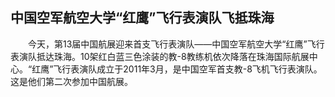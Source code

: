 ## 中国空军航空大学“红鹰”飞行表演队飞抵珠海
　　今天，第13届中国航展迎来首支飞行表演队——中国空军航空大学“红鹰”飞行表演队抵达珠海。10架红白蓝三色涂装的教-8教练机依次降落在珠海国际航展中心。“红鹰”飞行表演队成立于2011年3月，是中国空军首支教-8飞机飞行表演队。这是他们第二次参加中国航展。

